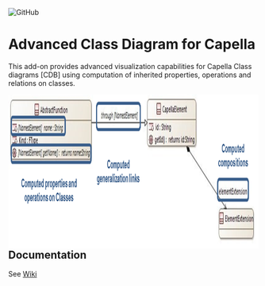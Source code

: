 ![GitHub](https://img.shields.io/github/license/labs4capella/advanced-class-diagram.svg?color=blue)

# Advanced Class Diagram for Capella

This add-on provides advanced visualization capabilities for Capella Class diagrams [CDB] using computation of inherited properties, operations and relations on classes.

<img align="right" width="1258" height="311" src="docs/AdvancedClassDiagramComment.png" alt="FullDiagram"/>

## Documentation

See [Wiki](https://github.com/labs4capella/advanced-class-diagram/wiki)
